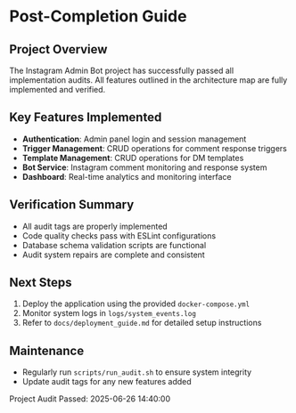 # Post-Completion Guide

## Project Overview
The Instagram Admin Bot project has successfully passed all implementation audits. All features outlined in the architecture map are fully implemented and verified.

## Key Features Implemented
- **Authentication**: Admin panel login and session management
- **Trigger Management**: CRUD operations for comment response triggers
- **Template Management**: CRUD operations for DM templates
- **Bot Service**: Instagram comment monitoring and response system
- **Dashboard**: Real-time analytics and monitoring interface

## Verification Summary
- All audit tags are properly implemented
- Code quality checks pass with ESLint configurations
- Database schema validation scripts are functional
- Audit system repairs are complete and consistent

## Next Steps
1. Deploy the application using the provided `docker-compose.yml`
2. Monitor system logs in `logs/system_events.log`
3. Refer to `docs/deployment_guide.md` for detailed setup instructions

## Maintenance
- Regularly run `scripts/run_audit.sh` to ensure system integrity
- Update audit tags for any new features added

Project Audit Passed: 2025-06-26 14:40:00